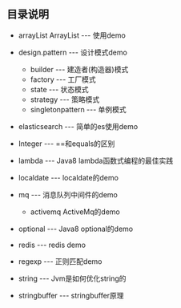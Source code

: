 ## 目录说明
- arrayList ArrayList --- 使用demo

- design.pattern --- 设计模式demo
    - builder  --- 建造者(构造器)模式
    - factory  --- 工厂模式
    - state    --- 状态模式 
    - strategy --- 策略模式
    - singletonpattern --- 单例模式
    
- elasticsearch --- 简单的es使用demo
- Integer --- ==和equals的区别
- lambda  --- Java8 lambda函数式编程的最佳实践
- localdate --- localdate的demo
- mq --- 消息队列中间件的demo
    - activemq ActiveMq的demo
- optional --- Java8 optional的demo
- redis --- redis demo
- regexp --- 正则匹配demo
- string --- Jvm是如何优化string的
- stringbuffer --- stringbuffer原理
